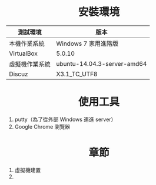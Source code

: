 # **<center>安裝環境**

| <b>測試環境|<b>版本|
| -- | -- |
|本機作業系統|Windows 7 家用進階版|
|VirtualBox|5.0.10|
|虛擬機作業系統|ubuntu-14.04.3-server-amd64|
|Discuz|X3.1_TC_UTF8|




# **<center>使用工具**

<ol>
  <li>putty（為了從外部 Windows 連進 server）
  <li>Google Chrome 瀏覽器
</ol>

# **<center>章節**

<ol>
  <li>虛擬機建置
  <li>
</ol>